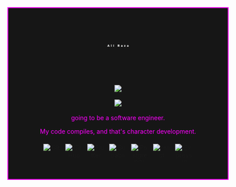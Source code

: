 <div align="center" style="background: #161616; border: 2px solid #ff00ff;padding-bottom: 40px">

![Ali Raza — glitch](./glitch2.svg)

<div>
  <p>
  <img src="https://img.shields.io/badge/going_to_be_a_software_engineer-ff00ff?style=flat&logoColor=white&color=161616" />
</p>
  <p>
  <img src="https://img.shields.io/badge/My_code_compiles,_and_that's_character_development.-ff00ff?style=flat&logoColor=white&color=161616" />
</p>
</div>

<div style="color:#ff00ff">
  <p>going to be a software engineer.</p>
  <p>My code compiles, and that's character development.</p>
</div>

<div style="
   display: flex;
   gap: 10px;
   justify-content: center;
   flex-wrap: wrap;
   align-items: center;
   margin-top: 20px;">
<img src="https://skillicons.dev/icons?i=git" width="40" height="40" alt="Git" title="Git"/>
<img src="https://skillicons.dev/icons?i=github" width="40" height="40" alt="GitHub" title="GitHub"/>
<img src="https://skillicons.dev/icons?i=flutter" width="40" height="40" alt="Flutter" title="Flutter"/>

<img src="https://skillicons.dev/icons?i=supabase" width="40" height="40" alt="Supabase" title="Supabase"/>
<img src="https://skillicons.dev/icons?i=postgresql" width="40" height="40" alt="PostgreSQL" title="PostgreSQL"/>

<img src="https://skillicons.dev/icons?i=react" width="40" height="40" alt="react" title="react"/>
<img src="https://skillicons.dev/icons?i=express" width="40" height="40" alt="Express JS" title="Expressjs"/>

</div>

</div>

